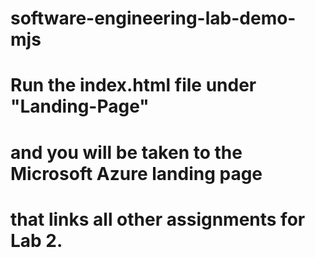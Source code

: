 # software-engineering-lab-demo-mjs

# Run the index.html file under "Landing-Page"
# and you will be taken to the Microsoft Azure landing page
# that links all other assignments for Lab 2.
